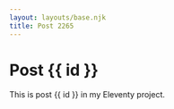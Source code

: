 ```yaml
---
layout: layouts/base.njk
title: Post 2265
---
```


# Post {{ id }}

This is post {{ id }} in my Eleventy project.
